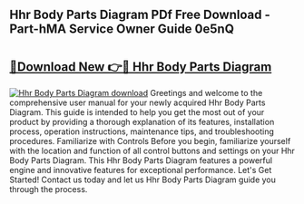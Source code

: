 ## Hhr Body Parts Diagram PDf Free Download - Part-hMA Service Owner Guide 0e5nQ

# <h2><a href="http://dfun5g.blite.top/?on=Hhr+Body+Parts+Diagram">🔗Download New 👉🔴 Hhr Body Parts Diagram</a></h2>

[![Hhr Body Parts Diagram download](https://i.imgur.com/lujVjoI.png)](http://dfun5g.blite.top/?on=Hhr+Body+Parts+Diagram)
Greetings and welcome to the comprehensive user manual for your newly acquired Hhr Body Parts Diagram. This guide is intended to help you get the most out of your product by providing a thorough explanation of its features, installation process, operation instructions, maintenance tips, and troubleshooting procedures. Familiarize with Controls Before you begin, familiarize yourself with the location and function of all control buttons and settings on your Hhr Body Parts Diagram. This Hhr Body Parts Diagram features a powerful engine and innovative features for exceptional performance. Let's Get Started! Contact us today and let us Hhr Body Parts Diagram guide you through the process.
